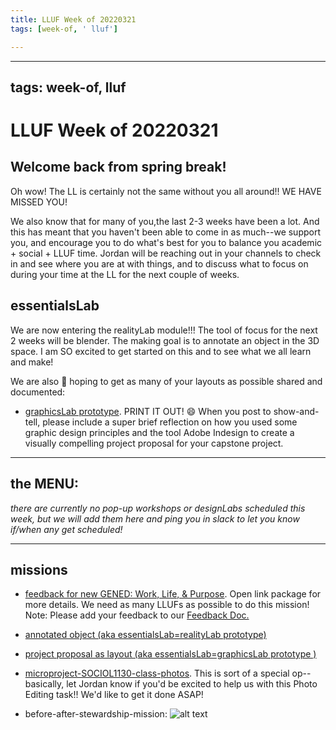 ```yaml
---
title: LLUF Week of 20220321
tags: [week-of, ' lluf']

---
```


---
tags: week-of, lluf
---

# LLUF Week of 20220321

## Welcome back from spring break!

Oh wow! The LL is certainly not the same without you all around!! WE HAVE MISSED YOU! 

We also know that for many of you,the last 2-3 weeks have been a lot. And this has meant that you haven't been able to come in as much--we support you, and encourage you to do what's best for you to balance you academic + social + LLUF time. Jordan will be reaching out in your channels to check in and see where you are at with things, and to discuss what to focus on during your time at the LL for the next couple of weeks. 



## essentialsLab
We are now entering the realityLab module!!! The tool of focus for the next 2 weeks will be blender. The making goal is to annotate an object in the 3D space. I am SO excited to get started on this and to see what we all learn and make!

We are also :crossed_fingers: hoping to get as many of your layouts as possible shared and documented:

* [graphicsLab prototype](https://hackmd.io/yS3Yq_t_RnWhKnBJ-LLxpw). PRINT IT OUT! :smile: When you post to show-and-tell, please include a super brief reflection on how you used some graphic design principles and the tool Adobe Indesign to create a visually compelling project proposal for your capstone project.




---

## the MENU:

*there are currently no pop-up workshops or designLabs scheduled this week, but we will add them here and ping you in slack to let you know if/when any get scheduled!*





---



## missions
*  [feedback for new GENED: Work, Life, & Purpose](https://drive.google.com/drive/folders/1CSXcmmzrvZ9Bz5163YzPxWybxBm1bstt). Open link package for more details. We need as many LLUFs as possible to do this mission! Note: Please add your feedback to our [Feedback Doc.](https://docs.google.com/document/d/1LnThQmeUi5ZojCHE6-_41oyg_IU17OTjeWoSlDQu-Pk/edit#)

* [annotated object (aka essentialsLab=realityLab prototype)](https://hackmd.io/wtbYUGnqSHC8o6--w2s6SA)

* [project proposal as layout (aka essentialsLab=graphicsLab prototype )](https://hackmd.io/yS3Yq_t_RnWhKnBJ-LLxpw)


* [microproject-SOCIOL1130-class-photos](https://hackmd.io/rO0lJJ2ESo2QgXS1q1CAqg). This is sort of a special op--basically, let Jordan know if you'd be excited to help us with this Photo Editing task!! We'd like to get it done ASAP!

* before-after-stewardship-mission:
![alt text](https://files.slack.com/files-pri/T0HTW3H0V-F035ARP7S9H/before_after__1_.gif?pub_secret=1bd187fdf0)








